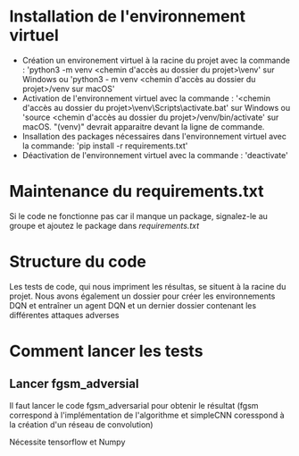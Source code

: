 # Installation de l'environnement virtuel

- Création un environement virtuel à la racine du projet avec la commande : 'python3 -m venv <chemin d'accès au dossier du projet>\venv' sur Windows ou 'python3 - m venv <chemin d'accès au dossier du projet>/venv sur macOS'
- Activation de l'environnement virtuel avec la commande : '<chemin d'accès au dossier du projet>\venv\Scripts\activate.bat' sur Windows ou 'source <chemin d'accès au dossier du projet>/venv/bin/activate' sur macOS. "(venv)" devrait apparaitre devant la ligne de commande. 
- Insallation des packages nécessaires dans l'environnement virtuel avec la commande: 'pip install -r requirements.txt'
- Déactivation de l'environnement virtuel avec la commande : 'deactivate'

# Maintenance du requirements.txt

Si le code ne fonctionne pas car il manque un package, signalez-le au groupe et ajoutez le package dans *requirements.txt* 

# Structure du code

Les tests de code, qui nous impriment les résultas, se situent à la racine du projet. Nous avons également un dossier pour créer les environnements DQN et entraîner un agent DQN et un dernier dossier contenant les différentes attaques adverses

# Comment lancer les tests 
## Lancer fgsm_adversial

Il faut lancer le code fgsm_adversarial pour obtenir le résultat
(fgsm correspond à l'implémentation de l'algorithme 
et simpleCNN coresspond à la création d'un réseau de convolution)


Nécessite tensorflow et Numpy


